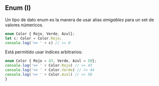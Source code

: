 ## Enum (I)

Un tipo de dato enum es la manera de usar alias _amigables_ para un set de valores númericos.

```ts
enum Color { Rojo, Verde, Azul};
let c: Color = Color.Rojo;
console.log('>> ' + c) // >> 0
```

Está permitido usar índices arbitrarios:
```ts
enum Color { Rojo = 43, Verde, Azul = 50};
console.log('>> ' + Color.Rojo) // >> 43
console.log('>> ' + Color.Verde) // >> 44
console.log('>> ' + Color.Azul) // >> 50
}
```
